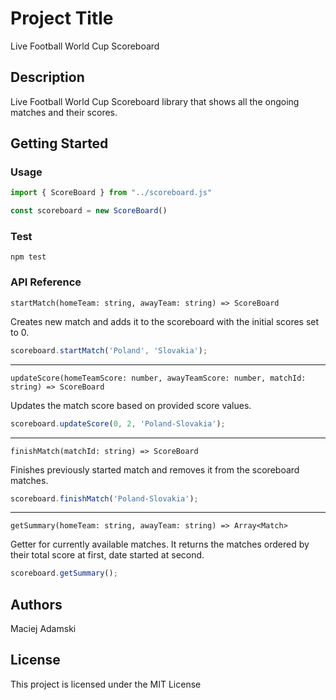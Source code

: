 # Project Title

Live Football World Cup Scoreboard

## Description

Live Football World Cup Scoreboard library that shows all the ongoing matches and their scores.

## Getting Started

### Usage

```js
import { ScoreBoard } from "../scoreboard.js"

const scoreboard = new ScoreBoard()
```

### Test

```
npm test
```

### API Reference
```
startMatch(homeTeam: string, awayTeam: string) => ScoreBoard
```
Creates new match and adds it to the scoreboard with the initial scores set to 0.

```js
scoreboard.startMatch('Poland', 'Slovakia');
```
---
```
updateScore(homeTeamScore: number, awayTeamScore: number, matchId: string) => ScoreBoard
```
Updates the match score based on provided score values.

```js
scoreboard.updateScore(0, 2, 'Poland-Slovakia');
```
---

```
finishMatch(matchId: string) => ScoreBoard
```
  Finishes previously started match and removes it from the scoreboard matches.

```js
scoreboard.finishMatch('Poland-Slovakia');
```
---
```
getSummary(homeTeam: string, awayTeam: string) => Array<Match>
```
Getter for currently available matches. It returns the matches ordered by their total score at first, date started at second.

```js
scoreboard.getSummary();
```

## Authors

Maciej Adamski

## License

This project is licensed under the MIT License
